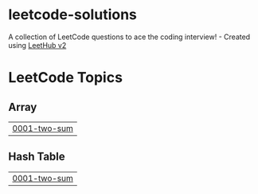 # leetcode-solutions
A collection of LeetCode questions to ace the coding interview! - Created using [LeetHub v2](https://github.com/arunbhardwaj/LeetHub-2.0)

<!---LeetCode Topics Start-->
# LeetCode Topics
## Array
|  |
| ------- |
| [0001-two-sum](https://github.com/Ashu12019/leetcode-solutions/tree/master/0001-two-sum) |
## Hash Table
|  |
| ------- |
| [0001-two-sum](https://github.com/Ashu12019/leetcode-solutions/tree/master/0001-two-sum) |
<!---LeetCode Topics End-->